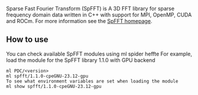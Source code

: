 Sparse Fast Fourier Transform (SpFFT) is A 3D FFT library for sparse frequency domain data written in C++ with support for MPI, OpenMP, CUDA and ROCm. For more information see the [SpFFT homepage](https://github.com/eth-cscs/SpFFT).

## How to use
You can check available SpFFT modules using
ml spider heffte
For example, load the module for the SpFFT library 1.1.0 with GPU backend
```
ml PDC/<version>
ml spfft/1.1.0-cpeGNU-23.12-gpu
To see what environment variables are set when loading the module
ml show spfft/1.1.0-cpeGNU-23.12-gpu
```
